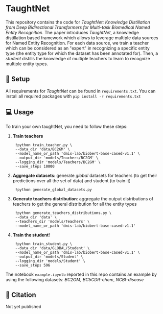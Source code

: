 # TaughtNet

This repository contains the code for *TaughtNet: Knowledge Distillation from Deep Bidirectional Transformers for Multi-task Biomedical Named Entity Recognition*. The paper introduces *TaughtNet*, a knowledge distillation based framework which allows to leverage multiple data sources for Named Entity Recognition. For each data source, we train a teacher which can be considered as an "expert" in recognizing a specific entity type (the entity type for which the dataset has been annotated for). Then, a *student* distills the knowledge of multiple teachers to learn to recognize multiple entity types.

## 🔧 Setup
All requirements for *TaughtNet* can be found in <code>requirements.txt</code>. You can install all required packages with <code>pip install -r requirements.txt</code>

## 💻 Usage

To train your own taughtNet, you need to follow these steps:

1. **Train teachers**

        !python train_teacher.py \
        --data_dir 'data/BC2GM' \
        --model_name_or_path 'dmis-lab/biobert-base-cased-v1.1' \
        --output_dir 'models/Teachers/BC2GM' \
        --logging_dir 'models/Teachers/BC2GM' \
        --save_steps 10000 
  
2. **Aggregate datasets**: generate *global* datasets for teachers (to get their predictions over all the set of data) and student (to train it)

        !python generate_global_datasets.py

3. **Generate teachers distribution**: aggregate the output distributions of teachers to get the general distribution for all the entity types

        !python generate_teachers_distributions.py \
        --data_dir 'data' \
        --teachers_dir 'models/Teachers' \
        --model_name_or_path 'dmis-lab/biobert-base-cased-v1.1'

4. **Train the student!**

        !python train_student.py \
        --data_dir 'data/GLOBAL/Student' \
        --model_name_or_path 'dmis-lab/biobert-base-cased-v1.1' \
        --output_dir 'models/Student' \
        --logging_dir 'models/Student' \
        --save_steps 596 

The notebook <code>example.ipynlb</code> reported in this repo contains an example by using the following datasets: *BC2GM*, *BC5CDR-chem*, *NCBI-disease*

## 📕 Citation
Not yet published 
